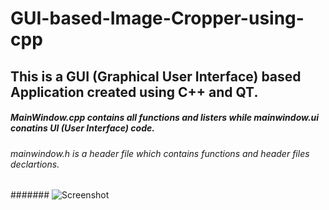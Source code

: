 # GUI-based-Image-Cropper-using-cpp

## This is a GUI (Graphical User Interface) based Application created using C++ and QT. 
##### MainWindow.cpp contains all functions and listers while mainwindow.ui conatins UI (User Interface) code.
###### mainwindow.h is a header file which contains functions and header files declartions.
####### ![Screenshot](.https://github.com/Adityasakare/GUI-based-Image-Cropper-using-cpp/blob/main/Screenshot%20from%202021-05-09%2022-06-34.png)

